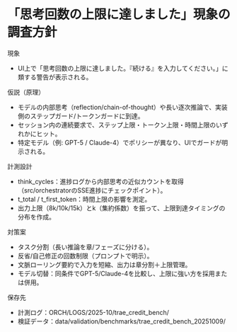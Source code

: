 # 「思考回数の上限に達しました」現象の調査方針

現象
- UI上で「思考回数の上限に達しました。『続ける』を入力してください。」に類する警告が表示される。

仮説（原理）
- モデルの内部思考（reflection/chain-of-thought）や長い逐次推論で、実装側のステップガード/トークンガードに到達。
- セッション内の連続要求で、ステップ上限・トークン上限・時間上限のいずれかにヒット。
- 特定モデル（例: GPT-5 / Claude-4）でポリシーが異なり、UIでガードが明示される。

計測設計
- think_cycles：進捗ログから内部思考の近似カウントを取得（src/orchestratorのSSE進捗にチェックポイント）。
- t_total / t_first_token：時間上限の影響を測定。
- 出力上限（8k/10k/15k）とk（集約係数）を振って、上限到達タイミングの分布を作成。

対策案
- タスク分割（長い推論を章/フェーズに分ける）。
- 反省/自己修正の回数制限（プロンプトで明示）。
- 文脈ローリング要約で入力を短縮、出力は章分割＋上限管理。
- モデル切替：同条件でGPT-5/Claude-4を比較し、上限に強い方を採用または併用。

保存先
- 計測ログ：ORCH/LOGS/2025-10/trae_credit_bench/
- 検証データ：data/validation/benchmarks/trae_credit_bench_20251009/